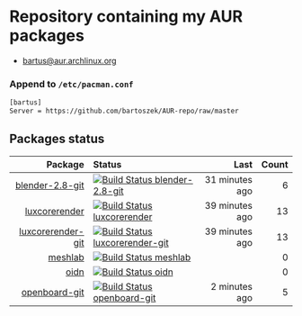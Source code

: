 # Repository containing my AUR packages
* [bartus@aur.archlinux.org][aur]
### Append to `/etc/pacman.conf`
```sh
[bartus]
Server = https://github.com/bartoszek/AUR-repo/raw/master
```
## Packages status
<!--begin-->
| Package | Status | Last | Count|
|--:|:--|--:|--:|
| [blender-2.8-git](https://github.com/bartoszek/AUR-blender-2.8-git)| [![Build Status blender-2.8-git](https://travis-ci.org/bartoszek/AUR-blender-2.8-git.svg)](https://travis-ci.org/bartoszek/AUR-blender-2.8-git) | 31 minutes ago | 6 |
| [luxcorerender](https://github.com/bartoszek/AUR-luxcorerender)| [![Build Status luxcorerender](https://travis-ci.org/bartoszek/AUR-luxcorerender.svg)](https://travis-ci.org/bartoszek/AUR-luxcorerender) | 39 minutes ago | 13 |
| [luxcorerender-git](https://github.com/bartoszek/AUR-luxcorerender-git)| [![Build Status luxcorerender-git](https://travis-ci.org/bartoszek/AUR-luxcorerender-git.svg)](https://travis-ci.org/bartoszek/AUR-luxcorerender-git) | 39 minutes ago | 13 |
| [meshlab](https://github.com/bartoszek/AUR-meshlab)| [![Build Status meshlab](https://travis-ci.org/bartoszek/AUR-meshlab.svg)](https://travis-ci.org/bartoszek/AUR-meshlab) | | 0 |
| [oidn](https://github.com/bartoszek/AUR-oidn)| [![Build Status oidn](https://travis-ci.org/bartoszek/AUR-oidn.svg)](https://travis-ci.org/bartoszek/AUR-oidn) | | 0 |
| [openboard-git](https://github.com/bartoszek/AUR-openboard-git)| [![Build Status openboard-git](https://travis-ci.org/bartoszek/AUR-openboard-git.svg)](https://travis-ci.org/bartoszek/AUR-openboard-git) | 2 minutes ago | 5 |
<!--end-->
<!--
| [$pkgname](https://github.com/bartoszek/AUR-luxcorerender-$pkgname)| [![Build Status $pkgname](https://travis-ci.org/bartoszek/AUR-$pkgname.svg)](https://travis-ci.org/bartoszek/AUR-$pkgname) |
| [$pkgname](https://github.com/bartoszek/AUR-luxcorerender-$pkgname)| [![Build Status $pkgname](https://travis-ci.org/bartoszek/AUR-$pkgname.svg?branch=$branch)](https://travis-ci.org/bartoszek/AUR-$pkgname) |
-->
[aur]: https://aur.archlinux.org/packages/?K=bartus&SeB=m
